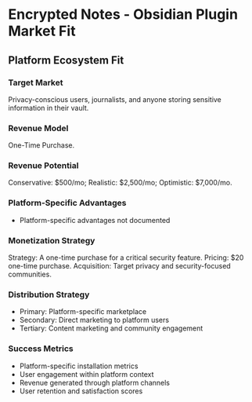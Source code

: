 # Encrypted Notes - Obsidian Plugin Market Fit

## Platform Ecosystem Fit

### Target Market
Privacy-conscious users, journalists, and anyone storing sensitive information in their vault.

### Revenue Model
One-Time Purchase.

### Revenue Potential
Conservative: $500/mo; Realistic: $2,500/mo; Optimistic: $7,000/mo.

### Platform-Specific Advantages
- Platform-specific advantages not documented

### Monetization Strategy
Strategy: A one-time purchase for a critical security feature. Pricing: $20 one-time purchase. Acquisition: Target privacy and security-focused communities.

### Distribution Strategy
- Primary: Platform-specific marketplace
- Secondary: Direct marketing to platform users
- Tertiary: Content marketing and community engagement

### Success Metrics
- Platform-specific installation metrics
- User engagement within platform context
- Revenue generated through platform channels
- User retention and satisfaction scores
